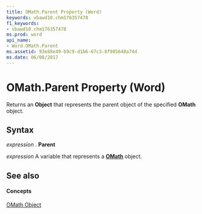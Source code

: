 ```yaml
---
title: OMath.Parent Property (Word)
keywords: vbawd10.chm176357478
f1_keywords:
- vbawd10.chm176357478
ms.prod: word
api_name:
- Word.OMath.Parent
ms.assetid: 93e88e49-b9c9-d1b6-67c3-8f985648a74d
ms.date: 06/08/2017
---
```



# OMath.Parent Property (Word)

Returns an **Object** that represents the parent object of the specified **OMath** object.


## Syntax

 _expression_ . **Parent**

 _expression_ A variable that represents a **[OMath](omath-object-word.md)** object.


## See also


#### Concepts


[OMath Object](omath-object-word.md)


